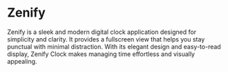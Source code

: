 # Zenify
Zenify is a sleek and modern digital clock application designed for simplicity and clarity. It provides a fullscreen view that helps you stay punctual with minimal distraction. With its elegant design and easy-to-read display, Zenify Clock makes managing time effortless and visually appealing.
